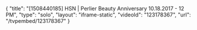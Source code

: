 {
    "title": "[1508440185] HSN | Perlier Beauty Anniversary 10.18.2017 - 12 PM",
    "type": "solo",
    "layout": "iframe-static",
    "videoId": "123178367",
    "url": "\/tvpembed\/123178367"
}
